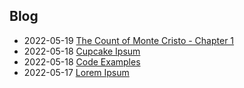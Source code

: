 ## Blog

 - 2022-05-19   [ The Count of Monte Cristo - Chapter 1 ](posts/2022-05-19-the-count-of-monte-cristo.html)
 - 2022-05-18   [ Cupcake Ipsum ](posts/2022-05-18-cupcake-ipsum.html)
 - 2022-05-18   [ Code Examples ](posts/2022-05-18-code-example.html)
 - 2022-05-17    [ Lorem Ipsum ](posts/2022-05-17-lorem-ipsum.html)
